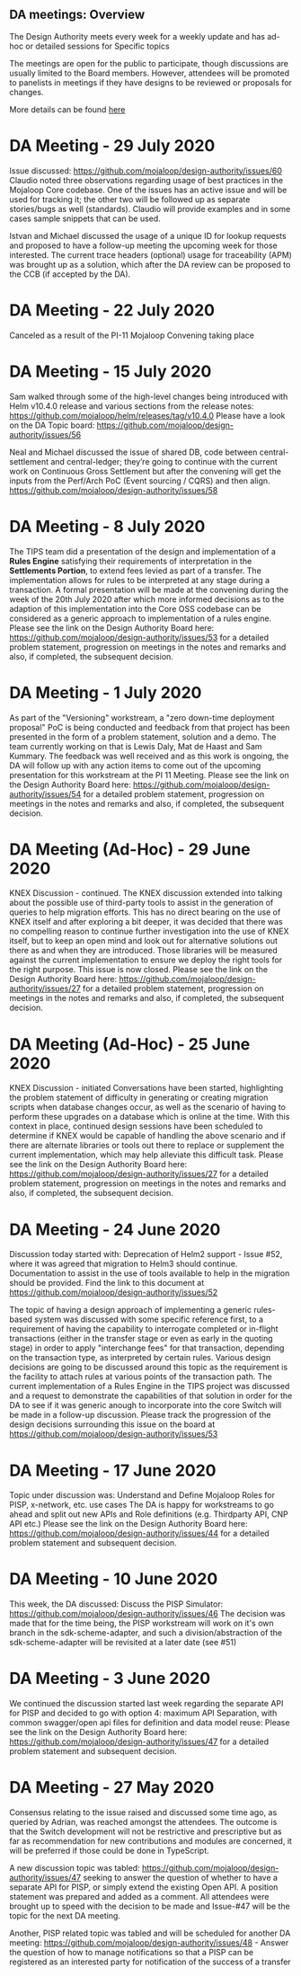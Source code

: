 ## DA meetings: Overview
The Design Authority meets every week for a weekly update and has ad-hoc or detailed sessions for Specific topics

The meetings are open for the public to participate, though discussions are usually limited to the Board members. However, attendees will be promoted to panelists in meetings if they have designs to be reviewed or proposals for changes.

More details can be found [here](https://github.com/mojaloop/design-authority/issues/42#workspaces/da-issue-log-5cdd507422733779191866e9/board?notFullScreen=false&repos=186592307)

# DA Meeting - 29 July 2020
Issue discussed: https://github.com/mojaloop/design-authority/issues/60
Claudio noted three observations regarding usage of best practices in the Mojaloop Core codebase. One of the issues has an active issue and will be used for tracking it; the other two will be followed up as separate stories/bugs as well (standards). Claudio will provide examples and in some cases sample snippets that can be used.

Istvan and Michael discussed the usage of a unique ID for lookup requests and proposed to have a follow-up meeting the upcoming week for those interested. The current trace headers (optional) usage for traceability (APM) was brought up as a solution, which after the DA review can be proposed to the CCB (if accepted by the DA).

# DA Meeting - 22 July 2020
Canceled as a result of the PI-11 Mojaloop Convening taking place

# DA Meeting - 15 July 2020
Sam walked through some of the high-level changes being introduced with Helm v10.4.0 release and various sections from the release notes: https://github.com/mojaloop/helm/releases/tag/v10.4.0
Please have a look on the DA Topic board: https://github.com/mojaloop/design-authority/issues/56

Neal and Michael discussed the issue of shared DB, code between central-settlement and central-ledger; they’re going to continue with the current work on Continuous Gross Settlement but after the convening will get the inputs from the Perf/Arch PoC (Event sourcing / CQRS) and then align. https://github.com/mojaloop/design-authority/issues/58

# DA Meeting - 8 July 2020
The TIPS team did a presentation of the design and implementation of a **Rules Engine** satisfying their requirements of interpretation in the **Settlements Portion**, to extend fees levied as part of a transfer. The implementation allows for rules to be interpreted at any stage during a transaction. A formal presentation will be made at the convening during the week of the 20th July 2020 after which more informed decisions as to the adaption of this implementation into the Core OSS codebase can be considered as a generic approach to implementation of a rules engine.
Please see the link on the Design Authority Board here: https://github.com/mojaloop/design-authority/issues/53 for a detailed problem statement, progression on meetings in the notes and remarks and also, if completed, the subsequent decision.

# DA Meeting - 1 July 2020
As part of the "Versioning" workstream, a "zero down-time deployment proposal" PoC is being conducted and feedback from that project has been presented in the form of a problem statement, solution and a demo. The team currently working on that is Lewis Daly, Mat de Haast and Sam Kummary. The feedback was well received and as this work is ongoing, the DA will follow up with any action items to come out of the upcoming presentation for this workstream at the PI 11 Meeting.
Please see the link on the Design Authority Board here: https://github.com/mojaloop/design-authority/issues/54 for a detailed problem statement, progression on meetings in the notes and remarks and also, if completed, the subsequent decision.

# DA Meeting (Ad-Hoc) - 29 June 2020
KNEX Discussion - continued. The KNEX discussion extended into talking about the possible use of third-party tools to assist in the generation of queries to help migration efforts. This has no direct bearing on the use of KNEX itself and after exploring a bit deeper, it was decided that there was no compelling reason to continue further investigation into the use of KNEX itself, but to keep an open mind and look out for alternative solutions out there as and when they are introduced. Those libraries will be measured against the current implementation to ensure we deploy the right tools for the right purpose. This issue is now closed.
Please see the link on the Design Authority Board here: https://github.com/mojaloop/design-authority/issues/27 for a detailed problem statement, progression on meetings in the notes and remarks and also, if completed, the subsequent decision.

# DA Meeting (Ad-Hoc) - 25 June 2020
KNEX Discussion - initiated
Conversations have been started, highlighting the problem statement of difficulty in generating or creating migration scripts when database changes occur, as well as the scenario of having to perform these upgrades on a database which is online at the time.
With this context in place, continued design sessions have been scheduled to determine if KNEX would be capable of handling the above scenario and if there are alternate libraries or tools out there to replace or supplement the current implementation, which may help alleviate this difficult task.
Please see the link on the Design Authority Board here: https://github.com/mojaloop/design-authority/issues/27 for a detailed problem statement, progression on meetings in the notes and remarks and also, if completed, the subsequent decision.


# DA Meeting - 24 June 2020
Discussion today started with: Deprecation of Helm2 support - Issue #52, where it was agreed that migration to Helm3 should continue. Documentation to assist in the use of tools available to help in the migration should be provided. Find the link to this document at https://github.com/mojaloop/design-authority/issues/52

The topic of having a design approach of implementing a generic rules-based system was discussed with some specific reference first, to a requirement of having the capability to interrogate completed or in-flight transactions (either in the transfer stage or even as early in the quoting stage) in order to apply "interchange fees" for that transaction, depending on the transaction type, as interpreted by certain rules.
Various design decisions are going to be discussed around this topic as the requirement is the facility to attach rules at various points of the transaction path.
The current implementation of a Rules Engine in the TIPS project was discussed and a request to demonstrate the capabilities of that solution in order for the DA to see if it was generic anough to incorporate into the core Switch will be made in a follow-up discussion.
Please track the progression of the design decisions surrounding this issue on the board at https://github.com/mojaloop/design-authority/issues/53


# DA Meeting - 17 June 2020
Topic under discussion was: Understand and Define Mojaloop Roles for PISP, x-network, etc. use cases
The DA is happy for workstreams to go ahead and split out new APIs and Role definitions (e.g. Thirdparty API, CNP API etc.)
Please see the link on the Design Authority Board here: https://github.com/mojaloop/design-authority/issues/44 for a detailed problem statement and subsequent decision.

# DA Meeting - 10 June 2020
This week, the DA discussed: Discuss the PISP Simulator: https://github.com/mojaloop/design-authority/issues/46
The decision was made that for the time being, the PISP workstream will work on it's own branch in the sdk-scheme-adapter, and such a division/abstraction of the sdk-scheme-adapter will be revisited at a later date (see #51)

# DA Meeting - 3 June 2020
We continued the discussion started last week regarding the separate API for PISP and decided to go with option 4: maximum API Separation, with common swagger/open api files for definition and data model reuse:
Please see the link on the Design Authority Board here: https://github.com/mojaloop/design-authority/issues/47 for a detailed problem statement and subsequent decision.

# DA Meeting - 27 May 2020
Consensus relating to the issue raised and discussed some time ago, as queried by Adrian, was reached amongst the attendees. The outcome is that the Switch development will not be restrictive and prescriptive but as far as recommendation for new contributions and modules are concerned, it will be preferred if those could be done in TypeScript.

A new discussion topic was tabled: https://github.com/mojaloop/design-authority/issues/47 seeking to answer the question of whether to have a separate API for PISP, or simply extend the existing Open API. A position statement was prepared and added as a comment. All attendees were brought up to speed with the decision to be made and Issue-#47 will be the topic for the next DA meeting.

Another, PISP related topic was tabled and will be scheduled for another DA meeting: https://github.com/mojaloop/design-authority/issues/48 - Answer the question of how to manage notifications so that a PISP can be registered as an interested party for notification of the success of a transfer

